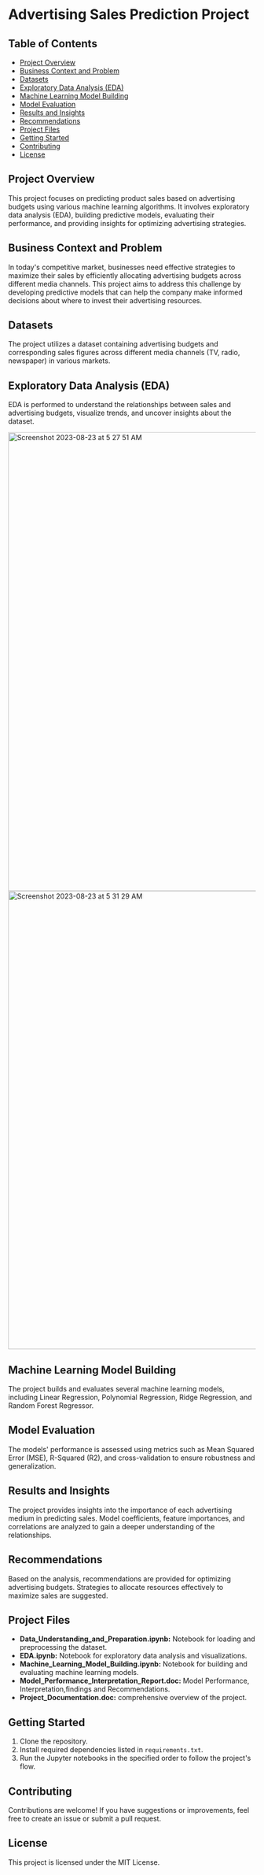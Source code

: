 # Advertising Sales Prediction Project

## Table of Contents
- [Project Overview](#project-overview)
- [Business Context and Problem](#business-context-and-problem)
- [Datasets](#datasets)
- [Exploratory Data Analysis (EDA)](#exploratory-data-analysis-eda)
- [Machine Learning Model Building](#machine-learning-model-building)
- [Model Evaluation](#model-evaluation)
- [Results and Insights](#results-and-insights)
- [Recommendations](#recommendations)
- [Project Files](#project-files)
- [Getting Started](#getting-started)
- [Contributing](#contributing)
- [License](#license)

## Project Overview
This project focuses on predicting product sales based on advertising budgets using various machine learning algorithms. It involves exploratory data analysis (EDA), building predictive models, evaluating their performance, and providing insights for optimizing advertising strategies.

## Business Context and Problem
In today's competitive market, businesses need effective strategies to maximize their sales by efficiently allocating advertising budgets across different media channels. This project aims to address this challenge by developing predictive models that can help the company make informed decisions about where to invest their advertising resources.

## Datasets
The project utilizes a dataset containing advertising budgets and corresponding sales figures across different media channels (TV, radio, newspaper) in various markets.

## Exploratory Data Analysis (EDA)
EDA is performed to understand the relationships between sales and advertising budgets, visualize trends, and uncover insights about the dataset.

<img width="932" alt="Screenshot 2023-08-23 at 5 27 51 AM" src="https://github.com/Baci-Ak/Advertising-Sales-Prediction-using-Machine-Learning/assets/134199508/3d64cc51-6848-4dbc-aad6-d484f59be03d">


<img width="931" alt="Screenshot 2023-08-23 at 5 31 29 AM" src="https://github.com/Baci-Ak/Advertising-Sales-Prediction-using-Machine-Learning/assets/134199508/4c4d2a53-e7b3-42f6-a971-a15f45ae7d6f">


## Machine Learning Model Building
The project builds and evaluates several machine learning models, including Linear Regression, Polynomial Regression, Ridge Regression, and Random Forest Regressor.

## Model Evaluation
The models' performance is assessed using metrics such as Mean Squared Error (MSE), R-Squared (R2), and cross-validation to ensure robustness and generalization.

## Results and Insights
The project provides insights into the importance of each advertising medium in predicting sales. Model coefficients, feature importances, and correlations are analyzed to gain a deeper understanding of the relationships.

## Recommendations
Based on the analysis, recommendations are provided for optimizing advertising budgets. Strategies to allocate resources effectively to maximize sales are suggested.

## Project Files
- **Data_Understanding_and_Preparation.ipynb:** Notebook for loading and preprocessing the dataset.
- **EDA.ipynb:** Notebook for exploratory data analysis and visualizations.
- **Machine_Learning_Model_Building.ipynb:** Notebook for building and evaluating machine learning models.
- **Model_Performance_Interpretation_Report.doc:** Model Performance, Interpretation,findings and Recommendations.
- **Project_Documentation.doc:** comprehensive overview of the project.

## Getting Started
1. Clone the repository.
2. Install required dependencies listed in `requirements.txt`.
3. Run the Jupyter notebooks in the specified order to follow the project's flow.

## Contributing
Contributions are welcome! If you have suggestions or improvements, feel free to create an issue or submit a pull request.

## License
This project is licensed under the MIT License.

